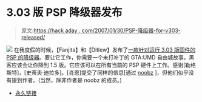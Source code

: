 # 3.03 版 PSP 降级器发布

> 原文:[https://hack aday . com/2007/01/30/PSP-降级器-for-v303-released/](https://hackaday.com/2007/01/30/psp-downgrader-for-v303-released/)

![](../Images/c91754c12bccedcd2e5ecd8f7f32fd25.png)
在我度假的时候，【Fanjita】和【Ditlew】发布了[一款针对运行 3.03 版固件的 PSP 的降级器](http://www.dcemu.co.uk/vbulletin/showthread.php?t=51035)。要让它工作，你需要一个未打补丁的 GTA:UMD 自由城故事。黑客应该会让你降到 1.5 版。它应该可以在所有当前的 PSP 硬件上工作。感谢[勒格斯特]，[史蒂夫·迪拉多]。[肖恩]提交了同样的信息[通过 [noobz](http://www.noobz.eu/) ]，但他们似乎没有提到作者。(当然，除非作者是 noobz 的成员。)

*   [永久链接](http://www.dcemu.co.uk/vbulletin/showthread.php?t=51035)